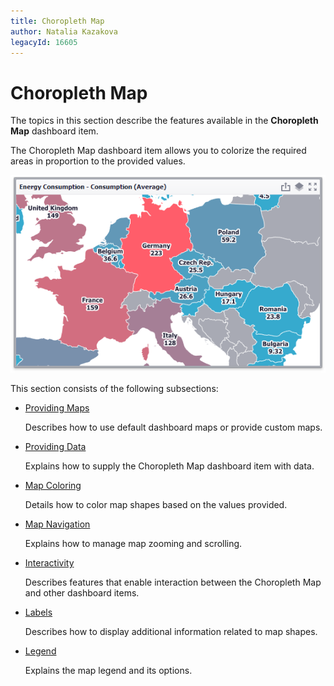 ```yaml
---
title: Choropleth Map
author: Natalia Kazakova
legacyId: 16605
---
```

# Choropleth Map
The topics in this section describe the features available in the **Choropleth Map** dashboard item.

The Choropleth Map dashboard item allows you to colorize the required areas in proportion to the provided values.

![MainFeatures_Maps](../../../images/img21964.png)

This section consists of the following subsections:
* [Providing Maps](choropleth-map/providing-maps.md)
	
	Describes how to use default dashboard maps or provide custom maps.
* [Providing Data](choropleth-map/providing-data.md)
	
	Explains how to supply the Choropleth Map dashboard item with data.
* [Map Coloring](choropleth-map/map-coloring.md)
	
	Details how to color map shapes based on the values provided.
* [Map Navigation](choropleth-map/map-navigation.md)
	
	Explains how to manage map zooming and scrolling.
* [Interactivity](choropleth-map/interactivity.md)
	
	Describes features that enable interaction between the Choropleth Map and other dashboard items.
* [Labels](choropleth-map/labels.md)
	
	Describes how to display additional information related to map shapes.
* [Legend](choropleth-map/legend.md)
	
	Explains the map legend and its options.